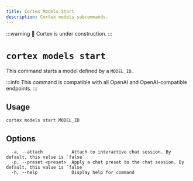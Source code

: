 ```yaml
---
title: Cortex Models Start
description: Cortex models subcommands.
---
```


:::warning
🚧 Cortex is under construction.
:::

# `cortex models start`

This command starts a model defined by a `MODEL_ID`.

:::info
This command is compatible with all OpenAI and OpenAI-compatible endpoints.
:::

## Usage

```bash
cortex models start MODEL_ID
```

## Options

```
  -a, --attach           Attach to interactive chat session. By default, this value is `false`
  -p, --preset <preset>  Apply a chat preset to the chat session. By default, this value is `false`
  -h, --help             Display help for command
```
